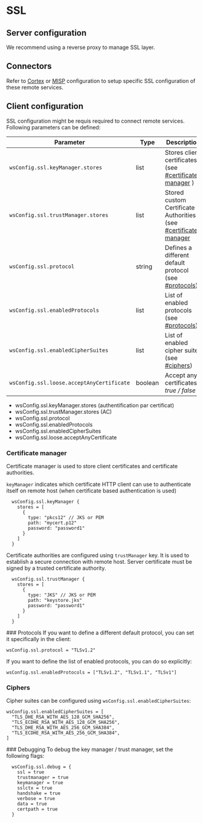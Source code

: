 # SSL

## Server configuration

We recommend using a reverse proxy to manage SSL layer.

## Connectors 

Refer to [Cortex](./connectors-cortex.md) or [MISP](./connectors-misp.md) configuration to setup specific SSL configuration of these remote services. 


## Client configuration

SSL configuration might be requis required to connect remote services. Following parameters can be defined: 

| Parameter                                | Type           | Description                          |
| -----------------------------------------| -------------- | ------------------------------------ |
| `wsConfig.ssl.keyManager.stores`         | list           | Stores client certificates (see [#certificate-manager](#certificate-manager) )    |
| `wsConfig.ssl.trustManager.stores`       | list           | Stored custom Certificate Authorities (see [#certificate-manager](#certificate-manager) |
| `wsConfig.ssl.protocol`                  | string         | Defines a different default protocol (see [#protocols](#protocols)) |
| `wsConfig.ssl.enabledProtocols`          | list           | List of enabled protocols (see [#protocols](#protocols)) |
| `wsConfig.ssl.enabledCipherSuites`       | list           | List of enabled cipher suites (see [#ciphers](#ciphers)) |
| `wsConfig.ssl.loose.acceptAnyCertificate`| boolean        | Accept any certificates *true / false* |

- wsConfig.ssl.keyManager.stores (authentification par certificat)
- wsConfig.ssl.trustManager.stores (AC)
- wsConfig.ssl.protocol
- wsConfig.ssl.enabledProtocols
- wsConfig.ssl.enabledCipherSuites
- wsConfig.ssl.loose.acceptAnyCertificate


### Certificate manager
Certificate manager is used to store client certificates and certificate authorities.

`keyManager` indicates which certificate HTTP client can use to authenticate itself on remote host (when certificate based authentication is used)
```
  wsConfig.ssl.keyManager {
    stores = [
      {
        type: "pkcs12" // JKS or PEM
        path: "mycert.p12"
        password: "password1"
      }
    ]
  }
```

Certificate authorities are configured using `trustManager` key. It is used to establish a secure connection with remote host. Server certificate must be signed by a trusted certificate authority.
```
  wsConfig.ssl.trustManager {
    stores = [
      {
        type: "JKS" // JKS or PEM
        path: "keystore.jks"
        password: "password1"
      }
    ]
  }
```

### Protocols
If you want to define a different default protocol, you can set it specifically in the client:
```
wsConfig.ssl.protocol = "TLSv1.2"
```
If you want to define the list of enabled protocols, you can do so explicitly:
```
wsConfig.ssl.enabledProtocols = ["TLSv1.2", "TLSv1.1", "TLSv1"]
```


###  Ciphers
Cipher suites can be configured using `wsConfig.ssl.enabledCipherSuites`:


```
wsConfig.ssl.enabledCipherSuites = [
  "TLS_DHE_RSA_WITH_AES_128_GCM_SHA256",
  "TLS_ECDHE_RSA_WITH_AES_128_GCM_SHA256",
  "TLS_DHE_RSA_WITH_AES_256_GCM_SHA384",
  "TLS_ECDHE_RSA_WITH_AES_256_GCM_SHA384",
]
```

### Debugging
To debug the key manager / trust manager, set the following flags:
```
  wsConfig.ssl.debug = {
    ssl = true
    trustmanager = true
    keymanager = true
    sslctx = true
    handshake = true
    verbose = true
    data = true
    certpath = true
  }
```